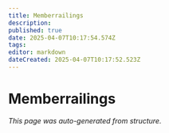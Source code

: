 ```yaml
---
title: Memberrailings
description: 
published: true
date: 2025-04-07T10:17:54.574Z
tags: 
editor: markdown
dateCreated: 2025-04-07T10:17:52.523Z
---
```


# Memberrailings

*This page was auto-generated from structure.*